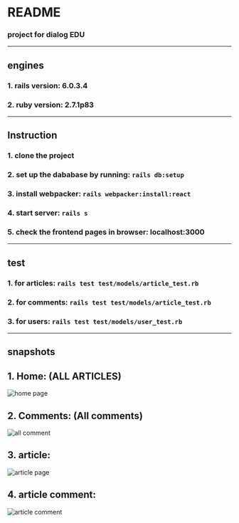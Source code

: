 # README

### project for dialog EDU

---

## engines

### 1. rails version: 6.0.3.4

### 2. ruby version: 2.7.1p83

---

## Instruction

### 1. clone the project

### 2. set up the dababase by running: `rails db:setup`

### 3. install webpacker: `rails webpacker:install:react`

### 4. start server: `rails s`

### 5. check the frontend pages in browser: localhost:3000

---

## test

### 1. for articles: `rails test test/models/article_test.rb`

### 2. for comments: `rails test test/models/article_test.rb`

### 3. for users: `rails test test/models/user_test.rb`

---

## snapshots

## 1. Home: (ALL ARTICLES)

![home page](https://res.cloudinary.com/willwang/image/upload/v1612987952/Screen_Shot_2021-02-10_at_11.50.30_AM_w8ddjb.png)

## 2. Comments: (All comments)

![all comment](https://res.cloudinary.com/willwang/image/upload/v1612988497/Screen_Shot_2021-02-10_at_12.21.25_PM_yxx1yk.png)

## 3. article:

![article page](https://res.cloudinary.com/willwang/image/upload/v1612987953/Screen_Shot_2021-02-10_at_11.50.17_AM_zsqskq.png)

## 4. article comment:

![article comment](https://res.cloudinary.com/willwang/image/upload/v1612987952/Screen_Shot_2021-02-10_at_11.50.23_AM_ypo2be.png)
